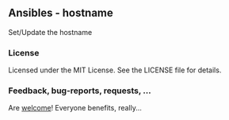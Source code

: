 ## Ansibles - hostname

Set/Update the hostname

### License

Licensed under the MIT License. See the LICENSE file for details.

### Feedback, bug-reports, requests, ...

Are [welcome](https://github.com/ansibles/hostname/issues)! Everyone benefits, really...
